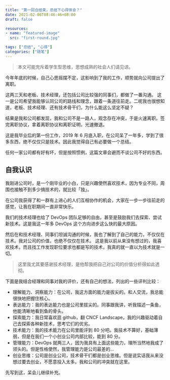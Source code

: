 ```yaml
---
title: "第一回合结束，总结下心得体会？"
date: 2021-02-06T08:46:46+08:00
draft: false

resources:
- name: "featured-image"
  src: "first-round.jpg"

tags: ["总结", "心得"]
categories: ["随笔"]
---
```


>本文可能充斥着学生型思维，思想成熟的社会人们请见谅。

今年年底的时候，自己心思摇摆不定，这影响到了我的工作，顺势就向公司提出了离职。

这两三天和老板、技术经理，还包括公司比较强的同事们，都做了一番沟通。
这一是公司希望我能够认同公司的路线和理念，跟着一条道往前走。二呢我也很想知道，老板、技术经理、还有技术骨干们，为什么能这么坚定不疑？

结果是我和公司都发现，我和公司不是一路人，观念存在冲突，于是火速离职。签完离职协议，拿着离职协议和离职证明，光速撤退。

这是我毕业后的第一份工作，2019 年 6 月底入职，在公司呆了一年多，学到了很多东西，绝不仅仅只是技术。因此我觉得自己有必要做一个总结。

任何一家公司都有好有坏，但是按照惯例，这篇文章会避而不谈公司不好的东西。


## 自我认识

我刚进公司时，是一个刚毕业的小白，只是兴趣使然喜欢技术，因为专业不同，周围也接触不到多少搞技术的，就比较「独」。

在公司我获得了和一群有上进心的人们互相协作的机会，大家在一步一步往前走的感觉，让我在职期间一直非常快乐。

我们的技术经理也给了 DevOps 团队足够的自由，甚至是鼓励我们去探索、尝试新技术。这是我这一年多 DevOps 这个方向进步这么快的最大原因。

然后在和技术经理、同事们坦诚沟通的时候，我也了解到了自己的能力，不仅仅在技术。我对公司的价值，也绝不仅仅在技术。
这是我以前从来没有想过的，我喜欢技术，而且找工作发现职位要求也都是写的技术，我真的就一直以为技术就是一切。

>这里我尤其要感谢技术经理，是他帮我把自己对公司的价值分析得如此透彻。

下面是我结合经理和同事对我的评价，还有自己的想法，列出的一些评判比较：

- 理解能力、洞察能力：在公司，我这方面的能力是拔尖的。和人交流，我总能很快地把握住核心。
- 表达能力：我的表达能力也是公司里拔尖的。同事跟我讲，听我描述一条鱼，他能清晰地看到鱼的骨头。
- 探索能力：我日常喜欢逛 github，翻 CNCF Landscape，我的兴趣驱动着自己去探索各种新技术，思考它们的优劣。
- 技术能力：我的技术能力在公司里能评到 80 分吧。我技术不算好，基础薄弱，但是在我们一个小创业公司内部比较，能到 80 分。
- 管理能力：DevOps 就两三人，因为我具有上面这些能力，理所当然地我成了领头的。但是性格使然，我管理能力是公司最差的...
- 创业思维：公司是创业公司，技术骨干们都是创业思维。但是说实话我从来没想过要去创业，不愿意投入太多。我和公司的冲突就在这里。

先写到这，呆会儿继续补充。
